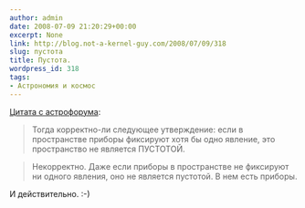```yaml
---
author: admin
date: 2008-07-09 21:20:29+00:00
excerpt: None
link: http://blog.not-a-kernel-guy.com/2008/07/09/318
slug: пустота
title: Пустота.
wordpress_id: 318
tags:
- Астрономия и космос
---
```


[Цитата с астрофорума](http://www.astronomy.ru/forum/index.php/topic,42301.msg740978.html#msg740978):

> Тогда корректно-ли следующее утверждение: если в пространстве приборы фиксируют хотя бы одно явление, это пространство не является ПУСТОТОЙ.

> Некорректно. Даже если приборы в пространстве не фиксируют ни одного явления, оно не является пустотой. В нем есть приборы.

И действительно. :-)
